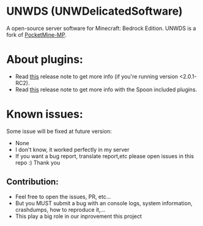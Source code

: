 # UNWDS (UNWDelicatedSoftware)	

A open-source server software for Minecraft: Bedrock Edition. UNWDS is a fork of [PocketMine-MP](https://github.com/pmmp/PocketMine-MP).

# About plugins:
+ Read [this](https://github.com/dtcu0ng/UNWDS/releases/tag/2.0.1-RC2) release note to get more info (if you're running version <2.0.1-RC2).
+ Read [this](https://github.com/dtcu0ng/UNWDS/releases/tag/2.0.4%2Bdev.19) release note to get more info with the Spoon included plugins.

# Known issues:	
Some issue will be fixed at future version:	

+ None	
+ I don't know, it worked perfectly in my server	
+ If you want a bug report, translate report,etc please open issues in this repo :) Thank you	

## Contribution:
+ Feel free to open the issues, PR, etc...
+ But you MUST submit a bug with an console logs, system information, crashdumps, how to reproduce it,... 
+ This play a big role in our inprovement this project	
